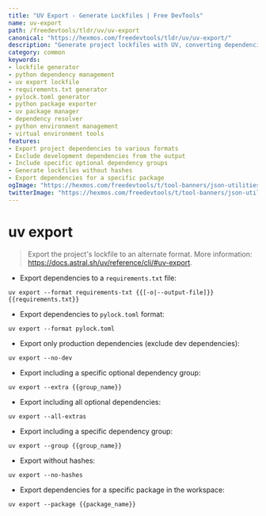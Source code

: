 ```yaml
---
title: "UV Export - Generate Lockfiles | Free DevTools"
name: uv-export
path: /freedevtools/tldr/uv/uv-export
canonical: "https://hexmos.com/freedevtools/tldr/uv/uv-export/"
description: "Generate project lockfiles with UV, converting dependencies to requirements.txt or pylock.toml. Exclude dev dependencies and manage groups. Free online tool, no registration required."
category: common
keywords:
- lockfile generator
- python dependency management
- uv export lockfile
- requirements.txt generator
- pylock.toml generator
- python package exporter
- uv package manager
- dependency resolver
- python environment management
- virtual environment tools
features:
- Export project dependencies to various formats
- Exclude development dependencies from the output
- Include specific optional dependency groups
- Generate lockfiles without hashes
- Export dependencies for a specific package
ogImage: "https://hexmos.com/freedevtools/t/tool-banners/json-utilities-banner.png"
twitterImage: "https://hexmos.com/freedevtools/t/tool-banners/json-utilities-banner.png"
---
```


# uv export

> Export the project's lockfile to an alternate format.
> More information: <https://docs.astral.sh/uv/reference/cli/#uv-export>.

- Export dependencies to a `requirements.txt` file:

`uv export --format requirements-txt {{[-o|--output-file]}} {{requirements.txt}}`

- Export dependencies to `pylock.toml` format:

`uv export --format pylock.toml`

- Export only production dependencies (exclude dev dependencies):

`uv export --no-dev`

- Export including a specific optional dependency group:

`uv export --extra {{group_name}}`

- Export including all optional dependencies:

`uv export --all-extras`

- Export including a specific dependency group:

`uv export --group {{group_name}}`

- Export without hashes:

`uv export --no-hashes`

- Export dependencies for a specific package in the workspace:

`uv export --package {{package_name}}`
